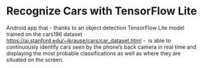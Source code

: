 # Recognize Cars with TensorFlow Lite

Android app that - thanks to an object detection TensorFlow Lite model trained on the cars196 dataset https://ai.stanford.edu/~jkrause/cars/car_dataset.html -  is able to continuously identify cars seen by the phone’s back camera in real time and displaying the most probable classifications as well as where they are situated on the screen.